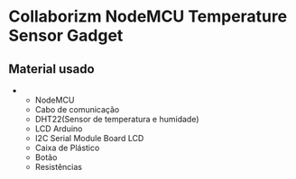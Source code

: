 # Collaborizm NodeMCU Temperature Sensor Gadget


## Material usado

+    
    * NodeMCU
	* Cabo de comunicação
	* DHT22(Sensor de temperatura e humidade)
	* LCD Arduino
	* I2C Serial Module Board LCD
	* Caixa de Plástico
	* Botão
	* Resistências

